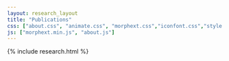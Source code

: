 ```yaml
---
layout: research_layout
title: "Publications"
css: ["about.css", "animate.css", "morphext.css","iconfont.css","style.css"]
js: ["morphext.min.js", "about.js"]
---
```

{% include research.html %}

